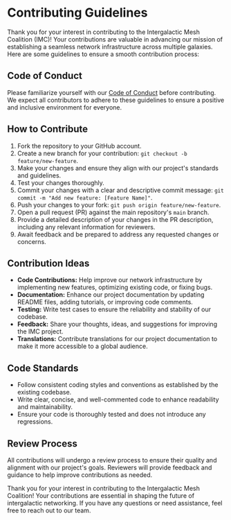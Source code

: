 # Contributing Guidelines

Thank you for your interest in contributing to the Intergalactic Mesh Coalition (IMC)! Your contributions are valuable in advancing our mission of establishing a seamless network infrastructure across multiple galaxies. Here are some guidelines to ensure a smooth contribution process:

## Code of Conduct

Please familiarize yourself with our [Code of Conduct](CODE_OF_CONDUCT.md) before contributing. We expect all contributors to adhere to these guidelines to ensure a positive and inclusive environment for everyone.

## How to Contribute

1. Fork the repository to your GitHub account.
2. Create a new branch for your contribution: `git checkout -b feature/new-feature`.
3. Make your changes and ensure they align with our project's standards and guidelines.
4. Test your changes thoroughly.
5. Commit your changes with a clear and descriptive commit message: `git commit -m "Add new feature: [Feature Name]"`.
6. Push your changes to your fork: `git push origin feature/new-feature`.
7. Open a pull request (PR) against the main repository's `main` branch.
8. Provide a detailed description of your changes in the PR description, including any relevant information for reviewers.
9. Await feedback and be prepared to address any requested changes or concerns.

## Contribution Ideas

- **Code Contributions:** Help improve our network infrastructure by implementing new features, optimizing existing code, or fixing bugs.
- **Documentation:** Enhance our project documentation by updating README files, adding tutorials, or improving code comments.
- **Testing:** Write test cases to ensure the reliability and stability of our codebase.
- **Feedback:** Share your thoughts, ideas, and suggestions for improving the IMC project.
- **Translations:** Contribute translations for our project documentation to make it more accessible to a global audience.

## Code Standards

- Follow consistent coding styles and conventions as established by the existing codebase.
- Write clear, concise, and well-commented code to enhance readability and maintainability.
- Ensure your code is thoroughly tested and does not introduce any regressions.

## Review Process

All contributions will undergo a review process to ensure their quality and alignment with our project's goals. Reviewers will provide feedback and guidance to help improve contributions as needed.

Thank you for your interest in contributing to the Intergalactic Mesh Coalition! Your contributions are essential in shaping the future of intergalactic networking. If you have any questions or need assistance, feel free to reach out to our team.
